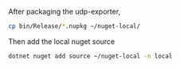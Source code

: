 After packaging the udp-exporter, 
```sh
cp bin/Release/*.nupkg ~/nuget-local/
```

Then add the local nuget source
```sh
dotnet nuget add source ~/nuget-local -n local
```


